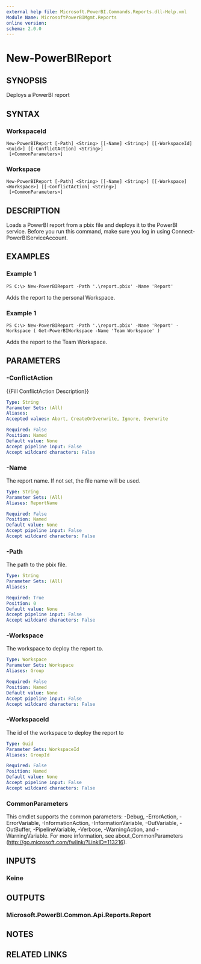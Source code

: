 ```yaml
---
external help file: Microsoft.PowerBI.Commands.Reports.dll-Help.xml
Module Name: MicrosoftPowerBIMgmt.Reports
online version:
schema: 2.0.0
---
```


# New-PowerBIReport

## SYNOPSIS
Deploys a PowerBI report

## SYNTAX

### WorkspaceId
```
New-PowerBIReport [-Path] <String> [[-Name] <String>] [[-WorkspaceId] <Guid>] [[-ConflictAction] <String>]
 [<CommonParameters>]
```

### Workspace
```
New-PowerBIReport [-Path] <String> [[-Name] <String>] [[-Workspace] <Workspace>] [[-ConflictAction] <String>]
 [<CommonParameters>]
```

## DESCRIPTION
Loads a PowerBI report from a pbix file and deploys it to the PowerBI service.
Before you run this command, make sure you log in using Connect-PowerBIServiceAccount. 

## EXAMPLES

### Example 1
```
PS C:\> New-PowerBIReport -Path '.\report.pbix' -Name 'Report'
```

Adds the report to the personal Workspace.

### Example 1
```
PS C:\> New-PowerBIReport -Path '.\report.pbix' -Name 'Report' -Workspace ( Get-PowerBIWorkspace -Name 'Team Workspace' )
```

Adds the report to the Team Workspace.

## PARAMETERS

### -ConflictAction
{{Fill ConflictAction Description}}

```yaml
Type: String
Parameter Sets: (All)
Aliases:
Accepted values: Abort, CreateOrOverwrite, Ignore, Overwrite

Required: False
Position: Named
Default value: None
Accept pipeline input: False
Accept wildcard characters: False
```

### -Name
The report name. If not set, the file name will be used.

```yaml
Type: String
Parameter Sets: (All)
Aliases: ReportName

Required: False
Position: Named
Default value: None
Accept pipeline input: False
Accept wildcard characters: False
```

### -Path
The path to the pbix file.

```yaml
Type: String
Parameter Sets: (All)
Aliases:

Required: True
Position: 0
Default value: None
Accept pipeline input: False
Accept wildcard characters: False
```

### -Workspace
The workspace to deploy the report to.

```yaml
Type: Workspace
Parameter Sets: Workspace
Aliases: Group

Required: False
Position: Named
Default value: None
Accept pipeline input: False
Accept wildcard characters: False
```

### -WorkspaceId
The id of the workspace to deploy the report to

```yaml
Type: Guid
Parameter Sets: WorkspaceId
Aliases: GroupId

Required: False
Position: Named
Default value: None
Accept pipeline input: False
Accept wildcard characters: False
```

### CommonParameters
This cmdlet supports the common parameters: -Debug, -ErrorAction, -ErrorVariable, -InformationAction, -InformationVariable, -OutVariable, -OutBuffer, -PipelineVariable, -Verbose, -WarningAction, and -WarningVariable. For more information, see about_CommonParameters (http://go.microsoft.com/fwlink/?LinkID=113216).

## INPUTS

### Keine

## OUTPUTS

### Microsoft.PowerBI.Common.Api.Reports.Report

## NOTES

## RELATED LINKS
